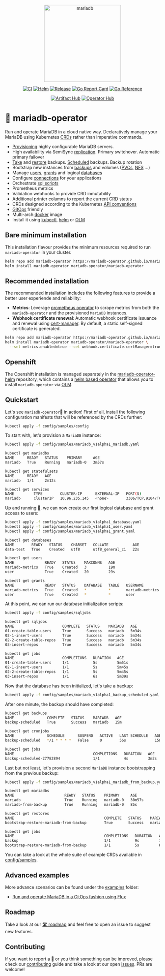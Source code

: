 <p align="center">
<img src="https://mariadb-operator.github.io/mariadb-operator/assets/mariadb-operator.png" alt="mariadb" width="250"/>
</p>

<p align="center">
<a href="https://github.com/mariadb-operator/mariadb-operator/actions/workflows/ci.yml"><img src="https://github.com/mariadb-operator/mariadb-operator/actions/workflows/ci.yml/badge.svg" alt="CI"></a>
<a href="https://github.com/mariadb-operator/mariadb-operator/actions/workflows/helm.yml"><img src="https://github.com/mariadb-operator/mariadb-operator/actions/workflows/helm.yml/badge.svg" alt="Helm"></a>
<a href="https://github.com/mariadb-operator/mariadb-operator/actions/workflows/release.yml"><img src="https://github.com/mariadb-operator/mariadb-operator/actions/workflows/release.yml/badge.svg" alt="Release"></a>
<a href="https://goreportcard.com/report/github.com/mariadb-operator/mariadb-operator"><img src="https://goreportcard.com/badge/github.com/mariadb-operator/mariadb-operator" alt="Go Report Card"></a>
<a href="https://pkg.go.dev/github.com/mariadb-operator/mariadb-operator"><img src="https://pkg.go.dev/badge/github.com/mariadb-operator/mariadb-operator.svg" alt="Go Reference"></a>
</p>

<p align="center">
<a href="https://artifacthub.io/packages/helm/mariadb-operator/mariadb-operator"><img src="https://img.shields.io/endpoint?url=https://artifacthub.io/badge/repository/mariadb-operator" alt="Artifact Hub"></a>
<a href="https://operatorhub.io/operator/mariadb-operator"><img src="https://img.shields.io/badge/Operator%20Hub-mariadb--operator-red" alt="Operator Hub"></a>
</p>

# 🦭 mariadb-operator

Run and operate MariaDB in a cloud native way. Declaratively manage your MariaDB using Kubernetes [CRDs](https://kubernetes.io/docs/tasks/extend-kubernetes/custom-resources/custom-resource-definitions/) rather than imperative commands.
- [Provisioning](./config/samples/mariadb_v1alpha1_mariadb.yaml) highly configurable MariaDB servers.
- High availability via SemiSync [replication](./config/samples/mariadb_v1alpha1_mariadb_replication.yaml). Primary switchover. Automatic primary failover
- [Take](./config/samples/mariadb_v1alpha1_backup.yaml) and [restore](./config/samples/mariadb_v1alpha1_restore.yaml) backups. [Scheduled](./config/samples/mariadb_v1alpha1_backup_scheduled.yaml) backups. Backup rotation
- Bootstrap new instances from [backups](./config/samples/mariadb_v1alpha1_mariadb_from_backup.yaml) and volumes ([PVCs](./config/samples/mariadb_v1alpha1_mariadb_from_pvc.yaml), [NFS](./config/samples/mariadb_v1alpha1_mariadb_from_nfs.yaml) ...)
- Manage [users](./config/samples/mariadb_v1alpha1_user.yaml), [grants](./config/samples/mariadb_v1alpha1_grant.yaml) and logical [databases](./config/samples/mariadb_v1alpha1_database.yaml)
- Configure [connections](./config/samples/mariadb_v1alpha1_connection.yaml) for your applications
- Orchestrate [sql scripts](./config/samples/sqljobs)
- Prometheus metrics
- Validation webhooks to provide CRD inmutability
- Additional printer columns to report the current CRD status
- CRDs designed according to the Kubernetes [API conventions](https://github.com/kubernetes/community/blob/master/contributors/devel/sig-architecture/api-conventions.md)
- [GitOps](https://opengitops.dev/) friendly
- Multi-arch [docker](https://github.com/orgs/mariadb-operator/packages/container/package/mariadb-operator) image
- Install it using [kubectl](./deploy/manifests), [helm](https://artifacthub.io/packages/helm/mariadb-operator/mariadb-operator) or [OLM](https://operatorhub.io/operator/mariadb-operator) 

## Bare minimum installation

This installation flavour provides the minimum resources required to run `mariadb-operator` in your cluster.

```bash
helm repo add mariadb-operator https://mariadb-operator.github.io/mariadb-operator
helm install mariadb-operator mariadb-operator/mariadb-operator
```

## Recommended installation

The recommended installation includes the following features to provide a better user experiende and reliability:
- **Metrics**: Leverage [prometheus operator](https://github.com/prometheus-community/helm-charts/tree/main/charts/kube-prometheus-stack) to scrape metrics from both the `mariadb-operator` and the provisioned `MariaDB` instances.
- **Webhook certificate renewal**: Automatic webhook certificate issuance and renewal using  [cert-manager](https://cert-manager.io/docs/installation/). By default, a static self-signed certificate is generated.

```bash
helm repo add mariadb-operator https://mariadb-operator.github.io/mariadb-operator
helm install mariadb-operator mariadb-operator/mariadb-operator \
  --set metrics.enabled=true --set webhook.certificate.certManager=true
```

## Openshift

The Openshift installation is managed separately in the [mariadb-operator-helm](https://github.com/mariadb-operator/mariadb-operator-helm) repository, which contains a [helm based operator](https://sdk.operatorframework.io/docs/building-operators/helm/) that allows you to install `mariadb-operator` via [OLM](https://olm.operatorframework.io/docs/).

## Quickstart

Let's see `mariadb-operator`🦭 in action! First of all, install the following configuration manifests that will be referenced by the CRDs further:
```bash
kubectl apply -f config/samples/config
```

To start with, let's provision a `MariaDB` instance:
```bash
kubectl apply -f config/samples/mariadb_v1alpha1_mariadb.yaml
```
```bash
kubectl get mariadbs
NAME      READY   STATUS    PRIMARY     AGE
mariadb   True    Running   mariadb-0   3m57s

kubectl get statefulsets
NAME      READY   AGE
mariadb   1/1     2m12s

kubectl get services
NAME         TYPE        CLUSTER-IP      EXTERNAL-IP   PORT(S)             AGE
mariadb      ClusterIP   10.96.235.145   <none>        3306/TCP,9104/TCP   2m17s
```
Up and running 🚀, we can now create our first logical database and grant access to users:
```bash
kubectl apply -f config/samples/mariadb_v1alpha1_database.yaml
kubectl apply -f config/samples/mariadb_v1alpha1_user.yaml
kubectl apply -f config/samples/mariadb_v1alpha1_grant.yaml
```
```bash
kubectl get databases
NAME        READY   STATUS    CHARSET   COLLATE           AGE
data-test   True    Created   utf8      utf8_general_ci   22s

kubectl get users
NAME              READY   STATUS    MAXCONNS   AGE
mariadb-metrics   True    Created   3          19m
user              True    Created   20         29s

kubectl get grants
NAME              READY   STATUS    DATABASE   TABLE   USERNAME          GRANTOPT   AGE
mariadb-metrics   True    Created   *          *       mariadb-metrics   false      19m
user              True    Created   *          *       user              true       36s
```
At this point, we can run our database initialization scripts:
```bash
kubectl apply -f config/samples/sqljobs
```
```bash
kubectl get sqljobs
NAME                      COMPLETE   STATUS    MARIADB   AGE
01-create-table-users     True       Success   mariadb   5m34s
02-1-insert-users         True       Success   mariadb   5m34s
02-2-create-table-repos   True       Success   mariadb   5m34s
03-insert-repos           True       Success   mariadb   5m34s

kubectl get jobs
NAME                      COMPLETIONS   DURATION   AGE
01-create-table-users     1/1           5s         5m51s
02-1-insert-users         1/1           5s         5m45s
02-2-create-table-repos   1/1           5s         5m45s
03-insert-repos           1/1           6s         5m39s
```

Now that the database has been initialized, let's take a backup:
```bash
kubectl apply -f config/samples/mariadb_v1alpha1_backup_scheduled.yaml
```
After one minute, the backup should have completed:
```bash
kubectl get backups
NAME               COMPLETE   STATUS    MARIADB   AGE
backup-scheduled   True       Success   mariadb   15m

kubectl get cronjobs
NAME               SCHEDULE      SUSPEND   ACTIVE   LAST SCHEDULE   AGE
backup-scheduled   */1 * * * *   False     0        56s             15m

kubectl get jobs
NAME                                    COMPLETIONS   DURATION   AGE
backup-scheduled-27782894               1/1           4s         3m2s
```
Last but not least, let's provision a second `MariaDB` instance bootstrapping from the previous backup:
```bash
kubectl apply -f config/samples/mariadb_v1alpha1_mariadb_from_backup.yaml
``` 
```bash
kubectl get mariadbs
NAME                       READY   STATUS    PRIMARY     AGE
mariadb                    True    Running   mariadb-0   30m57s
mariadb-from-backup        True    Running   mariadb-0   85s

kubectl get restores
NAME                                         COMPLETE   STATUS    MARIADB               AGE
bootstrap-restore-mariadb-from-backup        True       Success   mariadb-from-backup   72s

kubectl get jobs
NAME                                         COMPLETIONS   DURATION   AGE
backup                                       1/1           9s         12m
bootstrap-restore-mariadb-from-backup        1/1           5s         84s
``` 
You can take a look at the whole suite of example CRDs available in [config/samples](./config/samples/).

## Advanced examples

More advance scenarios can be found under the [examples](./examples/) folder:
- [Run and operate MariaDB in a GitOps fashion using Flux](./examples/flux/)

## Roadmap

Take a look at our [🛣️ roadmap](./ROADMAP.md) and feel free to open an issue to suggest new features.


## Contributing

If you want to report a 🐛 or you think something can be improved, please check our [contributing](./CONTRIBUTING.md) guide and take a look at our open [issues](https://github.com/mariadb-operator/mariadb-operator/issues). PRs are welcome!
